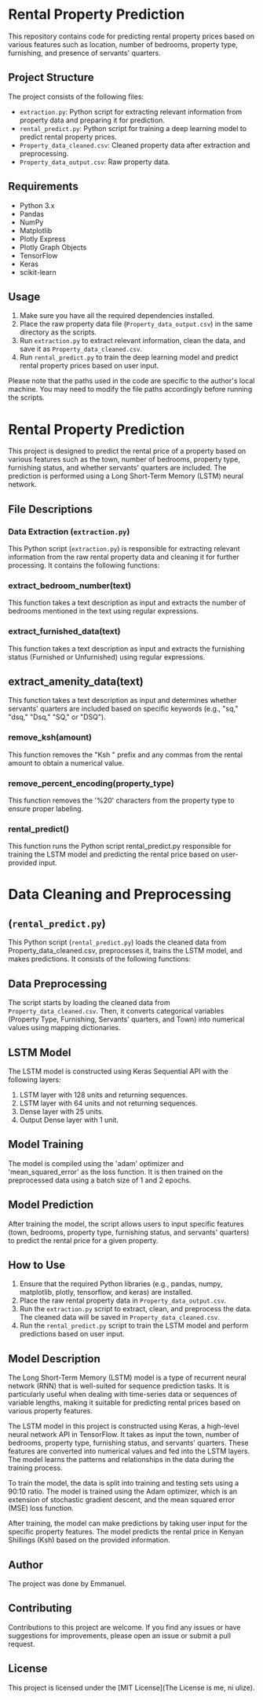 # Rental Property Prediction

This repository contains code for predicting rental property prices based on various features such as location, number of bedrooms, property type, furnishing, and presence of servants' quarters.

## Project Structure

The project consists of the following files:

- `extraction.py`: Python script for extracting relevant information from property data and preparing it for prediction.
- `rental_predict.py`: Python script for training a deep learning model to predict rental property prices.
- `Property_data_cleaned.csv`: Cleaned property data after extraction and preprocessing.
- `Property_data_output.csv`: Raw property data.

## Requirements

- Python 3.x
- Pandas
- NumPy
- Matplotlib
- Plotly Express
- Plotly Graph Objects
- TensorFlow
- Keras
- scikit-learn

## Usage

1. Make sure you have all the required dependencies installed.
2. Place the raw property data file (`Property_data_output.csv`) in the same directory as the scripts.
3. Run `extraction.py` to extract relevant information, clean the data, and save it as `Property_data_cleaned.csv`.
4. Run `rental_predict.py` to train the deep learning model and predict rental property prices based on user input.

Please note that the paths used in the code are specific to the author's local machine. You may need to modify the file paths accordingly before running the scripts.

# Rental Property Prediction
This project is designed to predict the rental price of a property based on various features such as the town, number of bedrooms, property type, furnishing status, and whether servants' quarters are included. The prediction is performed using a Long Short-Term Memory (LSTM) neural network.

## File Descriptions
### Data Extraction (`extraction.py`)
This Python script (`extraction.py`) is responsible for extracting relevant information from the raw rental property data and cleaning it for further processing. It contains the following functions:

### extract_bedroom_number(text)
This function takes a text description as input and extracts the number of bedrooms mentioned in the text using regular expressions.

### extract_furnished_data(text)
This function takes a text description as input and extracts the furnishing status (Furnished or Unfurnished) using regular expressions.

## extract_amenity_data(text)
This function takes a text description as input and determines whether servants' quarters are included based on specific keywords (e.g., "sq," "dsq," "Dsq," "SQ," or "DSQ").

### remove_ksh(amount)
This function removes the "Ksh " prefix and any commas from the rental amount to obtain a numerical value.

### remove_percent_encoding(property_type)
This function removes the '%20' characters from the property type to ensure proper labeling.

### rental_predict()
This function runs the Python script rental_predict.py responsible for training the LSTM model and predicting the rental price based on user-provided input.

# Data Cleaning and Preprocessing
## (`rental_predict.py`)
This Python script (`rental_predict.py`) loads the cleaned data from Property_data_cleaned.csv, preprocesses it, trains the LSTM model, and makes predictions. It consists of the following functions:

## Data Preprocessing
The script starts by loading the cleaned data from `Property_data_cleaned.csv`. Then, it converts categorical variables (Property Type, Furnishing, Servants' quarters, and Town) into numerical values using mapping dictionaries.

## LSTM Model
The LSTM model is constructed using Keras Sequential API with the following layers:

1. LSTM layer with 128 units and returning sequences.
2. LSTM layer with 64 units and not returning sequences.
3. Dense layer with 25 units.
4. Output Dense layer with 1 unit.

## Model Training
The model is compiled using the 'adam' optimizer and 'mean_squared_error' as the loss function. It is then trained on the preprocessed data using a batch size of 1 and 2 epochs.

## Model Prediction
After training the model, the script allows users to input specific features (town, bedrooms, property type, furnishing status, and servants' quarters) to predict the rental price for a given property.

## How to Use
1. Ensure that the required Python libraries (e.g., pandas, numpy, matplotlib, plotly, tensorflow, and keras) are installed.
2. Place the raw rental property data in `Property_data_output.csv`.
3. Run the `extraction.py` script to extract, clean, and preprocess the data. The cleaned data will be saved in `Property_data_cleaned.csv`.
4. Run the `rental_predict.py` script to train the LSTM model and perform predictions based on user input.

## Model Description
The Long Short-Term Memory (LSTM) model is a type of recurrent neural network (RNN) that is well-suited for sequence prediction tasks. It is particularly useful when dealing with time-series data or sequences of variable lengths, making it suitable for predicting rental prices based on various property features.

The LSTM model in this project is constructed using Keras, a high-level neural network API in TensorFlow. It takes as input the town, number of bedrooms, property type, furnishing status, and servants' quarters. These features are converted into numerical values and fed into the LSTM layers. The model learns the patterns and relationships in the data during the training process.

To train the model, the data is split into training and testing sets using a 90:10 ratio. The model is trained using the Adam optimizer, which is an extension of stochastic gradient descent, and the mean squared error (MSE) loss function.

After training, the model can make predictions by taking user input for the specific property features. The model predicts the rental price in Kenyan Shillings (Ksh) based on the provided information.

## Author
The project was done by Emmanuel.

## Contributing
Contributions to this project are welcome. If you find any issues or have suggestions for improvements, please open an issue or submit a pull request.

## License

This project is licensed under the [MIT License](The License is me, ni ulize).
